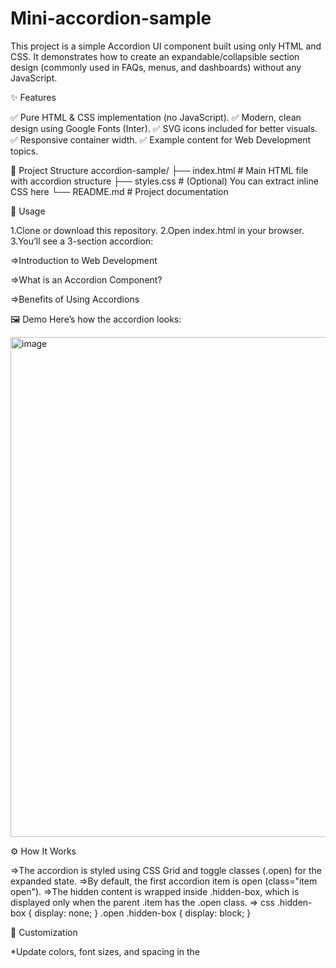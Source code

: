# Mini-accordion-sample

This project is a simple Accordion UI component built using only HTML and CSS. It demonstrates how to create an expandable/collapsible section design (commonly used in FAQs, menus, and dashboards) without any JavaScript.

✨ Features

✅ Pure HTML & CSS implementation (no JavaScript).
✅ Modern, clean design using Google Fonts (Inter).
✅ SVG icons included for better visuals.
✅ Responsive container width.
✅ Example content for Web Development topics.

📂 Project Structure
accordion-sample/
├── index.html   # Main HTML file with accordion structure
├── styles.css   # (Optional) You can extract inline CSS here
└── README.md    # Project documentation

🚀 Usage

1.Clone or download this repository.
2.Open index.html in your browser.
3.You’ll see a 3-section accordion:

   =>Introduction to Web Development

   =>What is an Accordion Component?

   =>Benefits of Using Accordions

🖼️ Demo
Here’s how the accordion looks:

<img width="800" height="800" alt="image" src="https://github.com/user-attachments/assets/b5289456-d4e3-4d7b-a7a7-52713e5c9e5a" />



⚙️ How It Works

=>The accordion is styled using CSS Grid and toggle classes (.open) for the expanded state.
=>By default, the first accordion item is open (class="item open").
=>The hidden content is wrapped inside .hidden-box, which is displayed only when the parent .item has the .open class.
=> css
.hidden-box {
  display: none;
}
.open .hidden-box {
  display: block;
}

🎨 Customization

*Update colors, font sizes, and spacing in the <style> section.
*Replace the SVG icons with your own icons if needed.
*Extract inline styles into a separate styles.css file for cleaner structure.

📖 Example Use Cases

*FAQ sections
*Course/module outlines
*Documentation menus
*Dashboards with collapsible info

